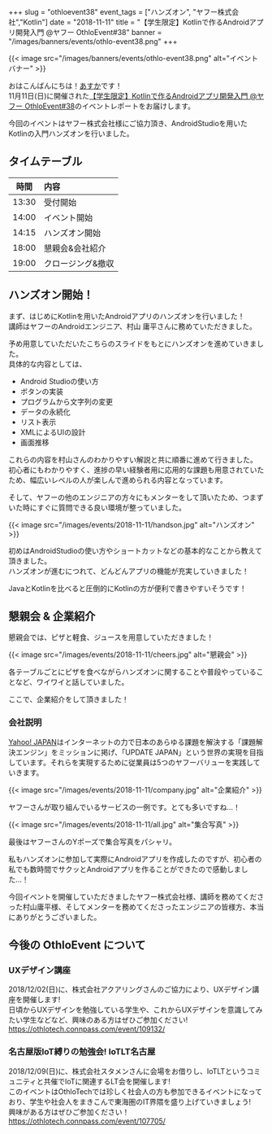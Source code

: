 +++
slug = "othloevent38"
event_tags = ["ハンズオン", "ヤフー株式会社","Kotlin"]
date = "2018-11-11"
title = "【学生限定】Kotlinで作るAndroidアプリ開発入門 @ヤフー OthloEvent#38"
banner = "/images/banners/events/othlo-event38.png"
+++

{{< image src="/images/banners/events/othlo-event38.png" alt="イベントバナー" >}}

おはこんばんにちは！[あすか](https://twitter.com/AsukaOkochi)です！  
11月11日(日)に開催された[【学生限定】Kotlinで作るAndroidアプリ開発入門 @ヤフー OthloEvent#38](https://othlotech.connpass.com/event/96786/)のイベントレポートをお届けします。

今回のイベントはヤフー株式会社様にご協力頂き、AndroidStudioを用いたKotlinの入門ハンズオンを行いました。

## タイムテーブル
時間|内容
|:-----:|:-----|
|13:30|受付開始|
|14:00|イベント開始|
|14:15|ハンズオン開始|
|18:00|懇親会&会社紹介|
|19:00|クロージング&撤収|

## ハンズオン開始！
まず、はじめにKotlinを用いたAndroidアプリのハンズオンを行いました！  
講師はヤフーのAndroidエンジニア、村山 庸平さんに務めていただきました。

<script async class="speakerdeck-embed" data-slide="1" data-id="a0515f25abe349e2a184a231d19602b7" data-ratio="1.77777777777778" src="//speakerdeck.com/assets/embed.js"></script>

予め用意していただいたこちらのスライドをもとにハンズオンを進めていきました。  
具体的な内容としては、

- Android Studioの使い方
- ボタンの実装
- プログラムから文字列の変更
- データの永続化
- リスト表示
- XMLによるUIの設計
- 画面推移

これらの内容を村山さんのわかりやすい解説と共に順番に進めて行きました。  
初心者にもわかりやすく、進捗の早い経験者用に応用的な課題も用意されていたため、幅広いレベルの人が楽しんで進められる内容となっています。

そして、ヤフーの他のエンジニアの方々にもメンターをして頂いたため、つまずいた時にすぐに質問できる良い環境が整っていました。

{{< image src="/images/events/2018-11-11/handson.jpg" alt="ハンズオン" >}}  

初めはAndroidStudioの使い方やショートカットなどの基本的なことから教えて頂きました。  
ハンズオンが進むにつれて、どんどんアプリの機能が充実していきました！

JavaとKotlinを比べると圧倒的にKotlinの方が便利で書きやすいそうです！  

## 懇親会 & 企業紹介

懇親会では、ピザと軽食、ジュースを用意していただきました！

{{< image src="/images/events/2018-11-11/cheers.jpg" alt="懇親会" >}}

各テーブルごとにピザを食べながらハンズオンに関することや普段やっていることなど、ワイワイと話していました。

ここで、企業紹介をして頂きました！

### 会社説明
[Yahoo! JAPAN](https://about.yahoo.co.jp/)はインターネットの力で日本のあらゆる課題を解決する「課題解決エンジン」をミッションに掲げ、「UPDATE JAPAN」という世界の実現を目指しています。それらを実現するために従業員は5つのヤフーバリューを実践していきます。

{{< image src="/images/events/2018-11-11/company.jpg" alt="企業紹介" >}}

ヤフーさんが取り組んでいるサービスの一例です。とても多いですね…！

{{< image src="/images/events/2018-11-11/all.jpg" alt="集合写真" >}}

最後はヤフーさんのYポーズで集合写真をパシャリ。

私もハンズオンに参加して実際にAndroidアプリを作成したのですが、初心者の私でも数時間でサクッとAndroidアプリを作ることができたので感動しました…！

今回イベントを開催していただきましたヤフー株式会社様、講師を務めてくださった村山庸平様、そしてメンターを務めてくださったエンジニアの皆様方、本当にありがとうございました。

## 今後の OthloEvent について

### UXデザイン講座

2018/12/02(日)に、株式会社アクアリングさんのご協力により、UXデザイン講座を開催します!  
日頃からUXデザインを勉強している学生や、これからUXデザインを意識してみたい学生などなど、興味のある方はぜひご参加ください!  
https://othlotech.connpass.com/event/109132/

### 名古屋版IoT縛りの勉強会! IoTLT名古屋

2018/12/09(日)に、株式会社スタメンさんに会場をお借りし、IoTLTというコミュニティと共催でIoTに関連するLT会を開催します!  
このイベントはOthloTechでは珍しく社会人の方も参加できるイベントになっており、学生や社会人をまきこんで東海圏のIT界隈を盛り上げていきましょう!  
興味がある方はぜひご参加ください！  
https://othlotech.connpass.com/event/107705/
